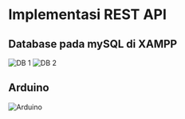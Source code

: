 # Implementasi REST API
## Database pada mySQL di XAMPP
![DB 1](https://i.ibb.co/qCvc0hp/Screenshot-16.jpg)
![DB 2](https://i.ibb.co/pz431sD/Screenshot-15.jpg)
## Arduino
![Arduino](https://i.ibb.co/m8m9mpC/Screenshot-14.jpg)


